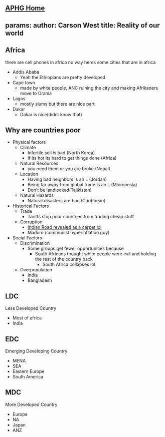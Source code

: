 [APHG Home](./../aphg-home/)
---
params:
	author: Carson West
title: Reality of our world
--- 
## Africa
there are cell phones in africa no way
heres some cities that are in africa
- Addis Ababa
	- Yeah the Ethiopians are pretty developed
- Cape town
	- made by white people, ANC ruining the city and making Afrikaners move to Orania
- Lagos
	- mostly slums but there are nice part
- Dakar
	- Dakar is nice(didnt know that)
## Why are countries poor
- Physical factors
	- Climate
		- Infertile soil is bad (North Korea)
		- If its hot its hard to get things done (Africa)
	- Natural Resources
		- you need them or you are broke (Nepal)
	- Location
		- Having bad neighbors is an L (Jordan)
		- Being far away from global trade is an L (Micronesia)
		- Don't be landlocked(Tajikistan)
	- Natural Hazards
		- Natural disasters are bad (Caribbean)
- Historical Factors
	- Trade
		- Tariffs stop poor countries from trading cheap stuff
	- Corruption
		- [Indian Road revealed as a carpet lol](https://www.israelnationalnews.com/en/news/372619)
		- Maduro (communist hyperinflation guy)
- Social Factors
	- Discrimination
		- Some groups get fewer opportunities because 
			- South Africans thought white people were evil and holding the rest of the country back
				- South Africa collapses lol
	- Overpopulation
		- India
		- Bangladesh

## LDC
Less Developed Country
- Most of africa
- India
## EDC
Emerging Developing Country
- MENA
- SEA
- Eastern Europe
- South America
## MDC
More Developed Country
- Europe
- NA
- Japan
- ANZ